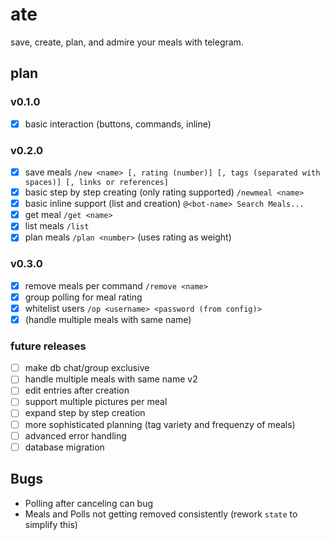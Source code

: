 # ate

save, create, plan, and admire your meals with telegram.

## plan

### v0.1.0

- [X] basic interaction (buttons, commands, inline)

### v0.2.0

- [X] save meals `/new <name> [, rating (number)] [, tags (separated with spaces)] [, links or references]`
- [X] basic step by step creating (only rating supported) `/newmeal <name>`
- [X] basic inline support (list and creation) `@<bot-name> Search Meals...`
- [X] get meal `/get <name>`
- [X] list meals `/list`
- [X] plan meals `/plan <number>` (uses rating as weight)

### v0.3.0

- [X] remove meals per command `/remove <name>`
- [X] group polling for meal rating
- [X] whitelist users `/op <username> <password (from config)>`
- [X] (handle multiple meals with same name)

### future releases

- [ ] make db chat/group exclusive
- [ ] handle multiple meals with same name v2
- [ ] edit entries after creation
- [ ] support multiple pictures per meal
- [ ] expand step by step creation
- [ ] more sophisticated planning (tag variety and frequenzy of meals)
- [ ] advanced error handling
- [ ] database migration

## Bugs

- Polling after canceling can bug
- Meals and Polls not getting removed consistently (rework `state` to simplify this)